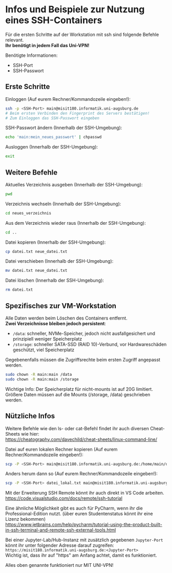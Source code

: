 # Infos und Beispiele zur Nutzung eines SSH-Containers

Für die ersten Schritte auf der Workstation mit ssh sind folgende Befehle relevant.  
**Ihr benötigt in jedem Fall das Uni-VPN!**

Benötigte Informationen:
- SSH-Port
- SSH-Passwort

## Erste Schritte

Einloggen (Auf eurem Rechner/Kommandozeile eingeben!):
```bash
ssh -p <SSH-Port> main@misit180.informatik.uni-augsburg.de
# Beim ersten Verbinden den Fingerprint des Servers bestätigen!
# Zum Einloggen das SSH-Passwort eingeben
```

SSH-Passwort ändern (Innerhalb der SSH-Umgebung): 
```bash
echo 'main:mein_neues_passwort' | chpasswd
```

Ausloggen (Innerhalb der SSH-Umgebung):
```bash
exit
```

## Weitere Befehle

Aktuelles Verzeichnis ausgeben (Innerhalb der SSH-Umgebung):
```bash
pwd
```

Verzeichnis wechseln (Innerhalb der SSH-Umgebung):
```bash
cd neues_verzeichnis
```

Aus dem Verzeichnis wieder raus (Innerhalb der SSH-Umgebung):
```bash
cd ..
```

Datei kopieren (Innerhalb der SSH-Umgebung):
```bash
cp datei.txt neue_datei.txt
```

Datei verschieben (Innerhalb der SSH-Umgebung):
```bash
mv datei.txt neue_datei.txt
```

Datei löschen (Innerhalb der SSH-Umgebung):
```bash
rm datei.txt
```

## Spezifisches zur VM-Workstation

Alle Daten werden beim Löschen des Containers entfernt.  
**Zwei Verzeichnisse bleiben jedoch persistent**:
- `/data`: schneller, NVMe-Speicher, jedoch nicht ausfallgesichert und prinzipiell weniger Speicherplatz
- `/storage`: schneller SATA-SSD (RAID 10)-Verbund, vor Hardwareschäden geschützt, viel Speicherplatz

Gegebenenfalls müssen die Zugriffsrechte beim ersten Zugriff angepasst werden.  
```bash
sudo chown -R main:main /data
sudo chown -R main:main /storage
```

Wichtige Info: Der Speicherplatz für nicht-mounts ist auf 20G limitiert. Größere Daten müssen auf die Mounts (/storage, /data) geschrieben werden.


## Nützliche Infos

Weitere Befehle wie den ls- oder cat-Befehl findet ihr auch diversen Cheat-Sheets wie hier:  
https://cheatography.com/davechild/cheat-sheets/linux-command-line/

Datei auf euren lokalen Rechner kopieren (Auf eurem Rechner/Kommandozeile eingeben!):
```bash
scp -P <SSH-Port> main@misit180.informatik.uni-augsburg.de:/home/main/datei.txt datei_lokal.txt
```

Anders herum dann so (Auf eurem Rechner/Kommandozeile eingeben!):
```bash
scp -P <SSH-Port> datei_lokal.txt main@misit180.informatik.uni-augsburg.de:/home/main/datei.txt
```

Mit der Erweiterung SSH Remote könnt ihr auch direkt in VS Code arbeiten.  
https://code.visualstudio.com/docs/remote/ssh-tutorial

Eine ähnliche Möglichkeit gibt es auch für PyCharm, wenn ihr die Professional-Edition nutzt. (über euren Studentenstatus könnt ihr eine Lizenz bekommen)  
https://www.jetbrains.com/help/pycharm/tutorial-using-the-product-built-in-ssh-terminal-and-remote-ssh-external-tools.html

Bei einer Jupyter-Lab/Hub-Instanz mit zusätzlich gegebenen `Jupyter-Port` könnt ihr unter folgender Adresse darauf zugreifen:  
`https://misit180.informatik.uni-augsburg.de:<Jupyter-Port>`  
Wichtig ist, dass ihr auf "https" am Anfang achtet, damit es funktioniert.

Alles oben genannte funktioniert nur MIT UNI-VPN!
